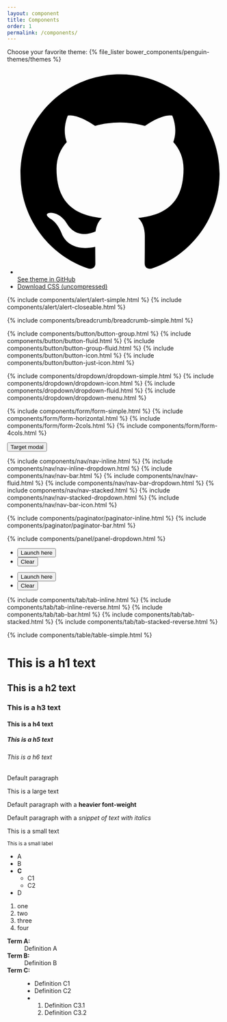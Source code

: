 ```yaml
---
layout: component
title: Components
order: 1
permalink: /components/
---
```


<div class="theme-bar">
    <div class="theme-bar__col theme-bar__select col-a-12">
        <!-- <form action="">
        <label></label>
        </form> -->
        Choose your favorite theme: {% file_lister bower_components/penguin-themes/themes %}
    </div>
    <div class="theme-bar__col theme-bar__buttons col-a-12">
        <ul class="btn-group">
            <li class="btn-group__item">
                <a id="link-github" href="https://github.com/bq/penguin-themes/tree/master/themes/penguin-doc" class="btn" target="_blank">
                    <span class="icon-text">
                        <i class="icon icon--invert"><svg viewBox="0 0 16 16">
                          <path d="M7.999,0.431c-4.285,0-7.76,3.474-7.76,7.761 c0,3.428,2.223,6.337,5.307,7.363c0.388,0.071,0.53-0.168,0.53-0.374c0-0.184-0.007-0.672-0.01-1.32 c-2.159,0.469-2.614-1.04-2.614-1.04c-0.353-0.896-0.862-1.135-0.862-1.135c-0.705-0.481,0.053-0.472,0.053-0.472 c0.779,0.055,1.189,0.8,1.189,0.8c0.692,1.186,1.816,0.843,2.258,0.645c0.071-0.502,0.271-0.843,0.493-1.037 C4.86,11.425,3.049,10.76,3.049,7.786c0-0.847,0.302-1.54,0.799-2.082C3.768,5.507,3.501,4.718,3.924,3.65 c0,0,0.652-0.209,2.134,0.796C6.677,4.273,7.34,4.187,8,4.184c0.659,0.003,1.323,0.089,1.943,0.261 c1.482-1.004,2.132-0.796,2.132-0.796c0.423,1.068,0.157,1.857,0.077,2.054c0.497,0.542,0.798,1.235,0.798,2.082 c0,2.981-1.814,3.637-3.543,3.829c0.279,0.24,0.527,0.713,0.527,1.437c0,1.037-0.01,1.874-0.01,2.129 c0,0.208,0.14,0.449,0.534,0.373c3.081-1.028,5.302-3.935,5.302-7.362C15.76,3.906,12.285,0.431,7.999,0.431z"/>
                        </svg></i>See theme in GitHub
                    </span>
                </a>
            </li>
            <li class="btn-group__item">
                <a id="link-css" href="/bower_components/penguin-themes/themes/penguin-doc/dist/css/penguin-doc.css" class="btn" target="_blank">Download CSS (uncompressed)</a>
            </li>
        </ul>
    </div>
</div>

<!-- Alerts -->
{% include components/alert/alert-simple.html %}
{% include components/alert/alert-closeable.html %}


<!-- Breadcrumb -->

{% include components/breadcrumb/breadcrumb-simple.html %}

<!-- Buttons -->
{% include components/button/button-group.html %}
{% include components/button/button-fluid.html %}
{% include components/button/button-group-fluid.html %}
{% include components/button/button-icon.html %}
{% include components/button/button-just-icon.html %}

<!-- Dropdown-->
{% include components/dropdown/dropdown-simple.html %}
{% include components/dropdown/dropdown-icon.html %}
{% include components/dropdown/dropdown-fluid.html %}
{% include components/dropdown/dropdown-menu.html %}

<!-- Form -->
{% include components/form/form-simple.html %}
{% include components/form/form-horizontal.html %}
{% include components/form/form-2cols.html %}
{% include components/form/form-4cols.html %}

<div class="penguin-example">
	<div class="demo demo--target"></div>
	<button class="btn btn--primary" data-rel="modal" data-target=".demo--target" data-modal="{title: 'Modal', content: 'Content', buttons: {btn: [{text: 'Accept', className: 'btn btn--primary'}]}}">Target modal</button>
</div>

<!-- Nav-->
{% include components/nav/nav-inline.html %}
{% include components/nav/nav-inline-dropdown.html %}
{% include components/nav/nav-bar.html %}
{% include components/nav/nav-fluid.html %}
{% include components/nav/nav-bar-dropdown.html %}
{% include components/nav/nav-stacked.html %}
{% include components/nav/nav-stacked-dropdown.html %}
{% include components/nav/nav-bar-icon.html %}

<!-- Paginator -->
{% include components/paginator/paginator-inline.html %}
{% include components/paginator/paginator-bar.html %}

<!-- Panel -->
{% include components/panel/panel-dropdown.html %}


<div class="penguin-example penguin-example--margin">
    <div class="grid grid--2col">
        <div class="grid__item">
            <div class="demo demo--a demo--spinner">
            </div>
            <ul class="btn-group">
                <li class="btn-group__item"><button class="btn btn--primary btn--spinner-demo--a">Launch here</button></li>
                <li class="btn-group__item"><button class="btn btn--primary btn--spinner-clear-a">Clear</button></li>
            </ul>
        </div>
        <div class="grid__item">
            <div class="demo demo--b demo--spinner">
            </div>
            <ul class="btn-group">
                <li class="btn-group__item"><button class="btn btn--primary btn--spinner-demo--b">Launch here</button></li>
                <li class="btn-group__item"><button class="btn btn--primary btn--spinner-clear-b">Clear</button></li>
            </ul>
        </div>
    </div>
</div>


<!-- Tab -->
{% include components/tab/tab-inline.html %}
{% include components/tab/tab-inline-reverse.html %}
{% include components/tab/tab-bar.html %}
{% include components/tab/tab-stacked.html %}
{% include components/tab/tab-stacked-reverse.html %}

<!-- Table -->
{% include components/table/table-simple.html %}

<div class="penguin-example text">
    <h1>This is a h1 text</h1>
    <h2>This is a h2 text</h2>
    <h3>This is a h3 text</h3>
    <h4>This is a h4 text</h4>
    <h5>This is a h5 text</h5>
    <h6>This is a h6 text</h6>
</div>

<div class="penguin-example text">
    <p>Default paragraph</p>
    <p class="text-large">This is a large text</p>
    <p>Default paragraph with a <strong>heavier font-weight</strong></p>
    <p>Default paragraph with a <em>snippet of text with italics</em></p>
    <p class="text-small">This is a small text</p>
    <p class="text"><small>This is a small label</small></p>
</div>

<div class="penguin-example text">
    <ul>
        <li>A</li>
        <li>B</li>
        <li>
            <strong>C</strong>
            <ul>
                <li>C1</li>
                <li>C2</li>
            </ul>
        </li>
        <li>D</li>
    </ul>
    <ol>
        <li>one</li>
        <li>two</li>
        <li>three</li>
        <li>four</li>
    </ol>
    <dl>
        <dt><strong>Term A:</strong></dt>
            <dd>Definition A</dd>
        <dt><strong>Term B:</strong></dt>
            <dd>Definition B</dd>
        <dt><strong>Term C:</strong></dt>
            <dd>
                <ul>
                    <li>Definition C1</li>
                    <li>Definition C2</li>
                    <li>
                        <ol>
                            <li>Definition C3.1</li>
                            <li>Definition C3.2</li>
                        </ol>
                    </li>
                </ul>
            </dd>
    </dl>
</div>



<script src="/bower_components/jquery/dist/jquery.min.js"></script>
<script>

    var defaultTheme = 'penguin-doc';

    function changeTheme(themeName) {

        var themeName = themeName.toLowerCase(),
            styleSheet = $('[title="penguin-theme"]'),
            linkGitHub = $('#link-github'),
            linkCss = $('#link-css'),
            pathGitHub = 'https://github.com/bq/penguin-themes/tree/master/themes/' + themeName,
            pathCss = '/bower_components/penguin-themes/themes/'+ themeName +'/dist/css/' + themeName.toLowerCase() + '.css';

            linkCss.attr('href', pathCss);
            styleSheet.attr('href', pathCss);
            linkGitHub.attr('href', pathGitHub);
    }

    $(document).on('ready', function() {

        $('#select-theme option[value='+ defaultTheme +']').attr('selected', 'selected');

        $('#select-theme').on('change', function (event) {

            changeTheme($('#select-theme :selected').val());
        });
    });
</script>
